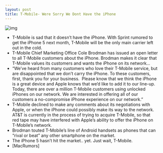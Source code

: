 ```yaml
---
layout: post
title: T-Mobile- Were Sorry We Dont Have the iPhone
---
```

![img](http://media.idownloadblog.com/wp-content/uploads/2011/03/T-Mobile-iPhone-e1300657282690.jpeg)
* T-Mobile is sad that it doesn’t have the iPhone. With Sprint rumored to get the iPhone 5 next month, T-Mobile will be the only main carrier left out in the cold.
* T-Mobile Chief Marketing Office Cole Brodman has issued an open letter to all T-Mobile customers about the iPhone. Brodman makes it clear that T-Mobile values its customers and wants the iPhone on its network…
* “We’ve heard from many customers who love their T-Mobile service, but are disappointed that we don’t carry the iPhone. To these customers, first, thank you for your business.  Please know that we think the iPhone is a great device and Apple knows that we’d like to add it to our line-up. Today, there are over a million T-Mobile customers using unlocked iPhones on our network. We are interested in offering all of our customers a no-compromise iPhone experience on our network.”
* T-Mobile declined to make any comments about its negotiations with Apple, or when the iPhone could possibly make its way to the network. AT&T is currently in the process of trying to acquire T-Mobile, so that red tape may have interfered with Apple’s ability to offer the iPhone on T-Mobile’s network.
* Brodman touted T-Mobile’s line of Android handsets as phones that can “rival or beat” any other smartphone on the market.
* The iPhone 5 hasn’t hit the market.. yet. Just wait, T-Mobile.
* [MacRumors]

